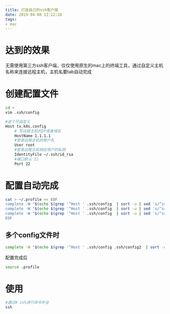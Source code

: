 ```yaml
---
title: 打造自己的ssh客户端
date: 2019-04-08 12:12:28
tags:
- mac
---
```


# 达到的效果

无需使用第三方ssh客户端，仅仅使用原生的mac上的终端工具，通过自定义主机名称来连接远程主机，主机名要tab自动完成

<!--more-->

# 创建配置文件

```bash
cd ~
vim .ssh/config

#这个可自定义
Host tx.k8s.config
    # 写远程主机的IP或者域名
    HostName 1.1.1.1
    #登录远程主机的用户名
    User root
    #登录远程主机响应用户的私钥
    IdentityFile ~/.ssh/id_rsa
    #端口默认 22
    Port 22
```

# 配置自动完成

```bash
cat > ~/.profile << EOF
complete -W "$(echo $(grep '^Host ' .ssh/config  | sort -u | sed 's/^ssh //'))" ssh
complete -W "$(echo $(grep '^Host ' .ssh/config  | sort -u | sed 's/^ssh //'))" scp
complete -W "$(echo $(grep '^Host ' .ssh/config  | sort -u | sed 's/^ssh //'))" ssh-copy-id
EOF
```

## 多个config文件时

```bash
complete -W "$(echo $(grep '^Host ' .ssh/config .ssh/config2  | sort -u | sed 's/^ssh //'))" ssh
```

配置完成后

```bash
source .profile
```

# 使用

```bash
#通过# ssh进行命令补全
ssh 
```




